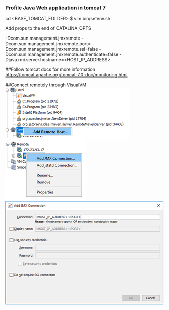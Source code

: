 ### Profile Java Web application in tomcat 7
cd <BASE_TOMCAT_FOLDER>
$ vim bin/setenv.sh

Add props to the end of CATALINA_OPTS

-Dcom.sun.management.jmxremote -Dcom.sun.management.jmxremote.port=<PORT> -Dcom.sun.management.jmxremote.ssl=false -Dcom.sun.management.jmxremote.authenticate=false -Djava.rmi.server.hostname=<HOST_IP_ADDRESS>

##Follow tomcat docs for more information
https://tomcat.apache.org/tomcat-7.0-doc/monitoring.html 


##Connect remotely through VisualVM
![Add remove host](pictures/remote_debug1.png)
![Add JMX connection](pictures/remote_debug2.png)
![Configure JMX connection](pictures/remote_debug3.png)



